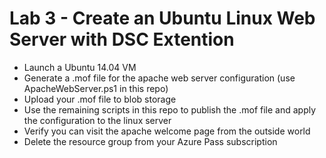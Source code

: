 # Lab 3 - Create an Ubuntu Linux Web Server with DSC Extention

* Launch a Ubuntu 14.04 VM
* Generate a .mof file for the apache web server configuration (use ApacheWebServer.ps1 in this repo)
* Upload your .mof file to blob storage
* Use the remaining scripts in this repo to publish the .mof file and apply the configuration to the linux server
* Verify you can visit the apache welcome page from the outside world
* Delete the resource group from your Azure Pass subscription